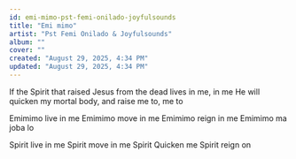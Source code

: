 ```yaml
---
id: emi-mimo-pst-femi-onilado-joyfulsounds
title: "Emi mimo"
artist: "Pst Femi Onilado & Joyfulsounds"
album: ""
cover: ""
created: "August 29, 2025, 4:34 PM"
updated: "August 29, 2025, 4:34 PM"
---
```


If the Spirit that raised Jesus from the dead lives in me, in me
He will quicken my mortal body, and raise me to, me to

Emimimo live in me
Emimimo move in me
Emimimo reign in me
Emimimo ma joba lo

Spirit live in me
Spirit move in me
Spirit Quicken me
Spirit reign on